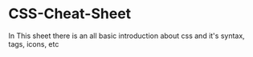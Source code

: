 # CSS-Cheat-Sheet
In This sheet there is an all basic introduction about css and it's syntax, tags, icons, etc
